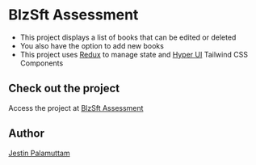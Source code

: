 # BlzSft Assessment
- This project displays a list of books that can be edited or deleted
- You also have the option to add new books
- This project uses [Redux](https://redux.js.org/) to manage state and [Hyper UI](https://www.hyperui.dev/) Tailwind CSS Components

## Check out the project
Access the project at [BlzSft Assessment](https://blzsft-assessment.vercel.app/)

## Author
[Jestin Palamuttam](https://www.linkedin.com/in/jestinjoshi/)